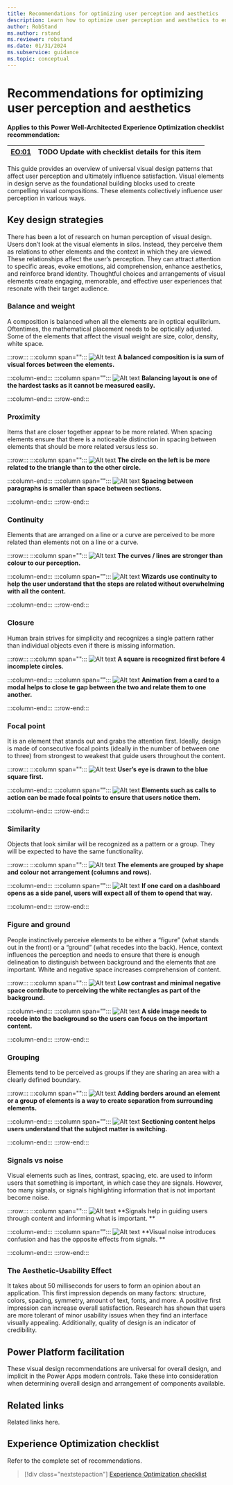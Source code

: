```yaml
---
title: Recommendations for optimizing user perception and aesthetics
description: Learn how to optimize user perception and aesthetics to ensure consistent success with user experience optimization.
author: RobStand
ms.author: rstand
ms.reviewer: robstand
ms.date: 01/31/2024
ms.subservice: guidance
ms.topic: conceptual
---
```


# Recommendations for optimizing user perception and aesthetics

**Applies to this Power Well-Architected Experience Optimization checklist recommendation:**

|[EO:01](checklist.md)| **TODO** Update with checklist details for this item |
|---|---|

This guide provides an overview of universal visual design patterns that affect user perception and ultimately influence satisfaction. Visual elements in design serve as the foundational building blocks used to create compelling visual compositions. These elements collectively influence user perception in various ways.

## Key design strategies

There has been a lot of research on human perception of visual design. Users don’t look at the visual elements in silos. Instead, they perceive them as relations to other elements and the context in which they are viewed. These relationships affect the user’s perception. They can attract attention to specific areas, evoke emotions, aid comprehension, enhance aesthetics, and reinforce brand identity. Thoughtful choices and arrangements of visual elements create engaging, memorable, and effective user experiences that resonate with their target audience.

### Balance and weight

A composition is balanced when all the elements are in optical equilibrium. Oftentimes, the mathematical placement needs to be optically adjusted. Some of the elements that affect the visual weight are size, color, density, white space.

:::row:::
   :::column span="":::
      ![Alt text](_images/balance-left.svg)
      **A balanced composition is ia sum of visual forces between the elements.**
      
   :::column-end:::
   :::column span="":::
      ![Alt text](_images/balance-right.svg)
      **Balancing layout is one of the hardest tasks as it cannot be measured easily.**
      
   :::column-end:::
:::row-end:::

### Proximity

Items that are closer together appear to be more related. When spacing elements ensure that there is a noticeable distinction in spacing between elements that should be more related versus less so.

:::row:::
   :::column span="":::
      ![Alt text](_images/proximity-left.svg)
      **The circle on the left is be more related to the triangle than to the other circle.**
      
   :::column-end:::
   :::column span="":::
      ![Alt text](_images/proximity-right.svg)
      **Spacing between paragraphs is smaller than space between sections.**
      
   :::column-end:::
:::row-end:::

### Continuity

Elements that are arranged on a line or a curve are perceived to be more related than elements not on a line or a curve.

:::row:::
   :::column span="":::
      ![Alt text](_images/continuity-left.svg)
      **The curves / lines are stronger than colour to our perception.**
      
   :::column-end:::
   :::column span="":::
      ![Alt text](_images/continuity-right.svg)
      **Wizards use continuity to help the user understand that the steps are related without overwhelming with all the content.**
      
   :::column-end:::
:::row-end:::

### Closure

Human brain strives for simplicity and recognizes a single pattern rather than individual objects even if there is missing information.

:::row:::
   :::column span="":::
      ![Alt text](_images/closure-left.svg)
      **A square is recognized first before 4 incomplete circles.**
      
   :::column-end:::
   :::column span="":::
      ![Alt text](_images/closure-right.svg)
      **Animation from a card to a modal helps to close te gap between the two and relate them to one another.**
      
   :::column-end:::
:::row-end:::

### Focal point

It is an element that stands out and grabs the attention first. Ideally, design is made of consecutive focal points (ideally in the number of between one to three) from strongest to weakest that guide users throughout the content.

:::row:::
   :::column span="":::
      ![Alt text](_images/focalpoint-left.svg)
      **User’s eye is drawn to the blue square first.**
      
   :::column-end:::
   :::column span="":::
      ![Alt text](_images/focalpoint-right.svg)
      **Elements such as calls to action can be made focal points to ensure that users notice them.**
      
   :::column-end:::
:::row-end:::

### Similarity

Objects that look similar will be recognized as a pattern or a group. They will be expected to have the same functionality.

:::row:::
   :::column span="":::
      ![Alt text](_images/similarity-left.svg)
      **The elements are grouped by shape and colour not arrangement (columns and rows).**
      
   :::column-end:::
   :::column span="":::
      ![Alt text](_images/similarity-right.svg)
      **If one card on a dashboard opens as a side panel, users will expect all of them to opend that way.**
      
   :::column-end:::
:::row-end:::

### Figure and ground

People instinctively perceive elements to be either a “figure” (what stands out in the front) or a “ground” (what recedes into the back). Hence, context influences the perception and needs to ensure that there is enough delineation to distinguish between background and the elements that are important. White and negative space increases comprehension of content.

:::row:::
   :::column span="":::
      ![Alt text](_images/figureground-left.svg)
      **Low contrast and minimal negative space contribute to perceiving the white rectangles as part of the background.**
      
   :::column-end:::
   :::column span="":::
      ![Alt text](_images/figureground-right.svg)
      **A side image needs to recede into the background so the users can focus on the important content.**
      
   :::column-end:::
:::row-end:::

### Grouping

Elements tend to be perceived as groups if they are sharing an area with a clearly defined boundary.

:::row:::
   :::column span="":::
      ![Alt text](_images/grouping-left.svg)
      **Adding borders around an element or a group of elements is a way to create separation from surrounding elements.**
      
   :::column-end:::
   :::column span="":::
      ![Alt text](_images/grouping-right.svg)
      **Sectioning content helps users understand that the subject matter is switching.**
      
   :::column-end:::
:::row-end:::

### Signals vs noise

Visual elements such as lines, contrast, spacing, etc. are used to inform users that something is important, in which case they are signals. However, too many signals, or signals highlighting information that is not important become noise.

:::row:::
   :::column span="":::
      ![Alt text](_images/signal-noise-left.svg)
      **Signals help in guiding users through content and informing what is important. **
      
   :::column-end:::
   :::column span="":::
      ![Alt text](_images/signal-noise-right.svg)
      **Visual noise introduces confusion and has the opposite effects from signals. **
      
   :::column-end:::
:::row-end:::

### The Aesthetic-Usability Effect

It takes about 50 milliseconds for users to form an opinion about an application. This first impression depends on many factors: structure, colors, spacing, symmetry, amount of text, fonts, and more. A positive first impression can increase overall satisfaction. Research has shown that users are more tolerant of minor usability issues when they find an interface visually appealing. Additionally, quality of design is an indicator of credibility.

## Power Platform facilitation

These visual design recommendations are universal for overall design, and implicit in the Power Apps modern controls. Take these into consideration when determining overall design and arrangement of components available.

## Related links

Related links here.

## Experience Optimization checklist

Refer to the complete set of recommendations.

> [!div class="nextstepaction"]
> [Experience Optimization checklist](checklist.md)
